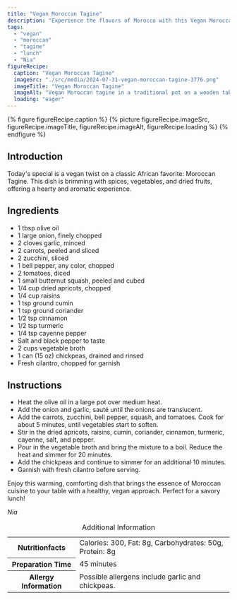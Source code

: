 ```yaml
---
title: "Vegan Moroccan Tagine"
description: "Experience the flavors of Morocco with this Vegan Moroccan Tagine, featuring a medley of spices, vegetables, and dried fruits."
tags:
  - "vegan"
  - "moroccan"
  - "tagine"
  - "lunch"
  - "Nia"
figureRecipe: 
  caption: "Vegan Moroccan Tagine"
  imageSrc: "./src/media/2024-07-31-vegan-moroccan-tagine-3776.png"
  imageTitle: "Vegan Moroccan Tagine"
  imageAlt: "Vegan Moroccan tagine in a traditional pot on a wooden table, surrounded by minimal accessories, highlighting the dish's vibrant colors."
  loading: "eager"
---
```


{% figure figureRecipe.caption %}
{% picture figureRecipe.imageSrc, figureRecipe.imageTitle, figureRecipe.imageAlt, figureRecipe.loading %}
{% endfigure %}

## Introduction

Today's special is a vegan twist on a classic African favorite: Moroccan Tagine. This dish is brimming with spices, vegetables, and dried fruits, offering a hearty and aromatic experience.

## Ingredients

- 1 tbsp olive oil
- 1 large onion, finely chopped
- 2 cloves garlic, minced
- 2 carrots, peeled and sliced
- 2 zucchini, sliced
- 1 bell pepper, any color, chopped
- 2 tomatoes, diced
- 1 small butternut squash, peeled and cubed
- 1/4 cup dried apricots, chopped
- 1/4 cup raisins
- 1 tsp ground cumin
- 1 tsp ground coriander
- 1/2 tsp cinnamon
- 1/2 tsp turmeric
- 1/4 tsp cayenne pepper
- Salt and black pepper to taste
- 2 cups vegetable broth
- 1 can (15 oz) chickpeas, drained and rinsed
- Fresh cilantro, chopped for garnish

## Instructions

- Heat the olive oil in a large pot over medium heat.
- Add the onion and garlic, sauté until the onions are translucent.
- Add the carrots, zucchini, bell pepper, squash, and tomatoes. Cook for about 5 minutes, until vegetables start to soften.
- Stir in the dried apricots, raisins, cumin, coriander, cinnamon, turmeric, cayenne, salt, and pepper.
- Pour in the vegetable broth and bring the mixture to a boil. Reduce the heat and simmer for 20 minutes.
- Add the chickpeas and continue to simmer for an additional 10 minutes.
- Garnish with fresh cilantro before serving.

Enjoy this warming, comforting dish that brings the essence of Moroccan cuisine to your table with a healthy, vegan approach. Perfect for a savory lunch!

*Nia*

<table><caption class='sr-only'>Additional Information</caption><tr><th>Nutritionfacts</th><td>Calories: 300, Fat: 8g, Carbohydrates: 50g, Protein: 8g&nbsp;</td></tr><tr><th>Preparation Time</th><td>45 minutes&nbsp;</td></tr><tr><th>Allergy Information</th><td>Possible allergens include garlic and chickpeas.&nbsp;</td></tr></table>

